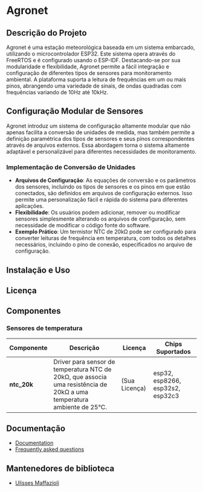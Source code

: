 # Agronet

## Descrição do Projeto
Agronet é uma estação meteorológica baseada em um sistema embarcado, utilizando o microcontrolador ESP32. Este sistema opera através do FreeRTOS e é configurado usando o ESP-IDF. Destacando-se por sua modularidade e flexibilidade, Agronet permite a fácil integração e configuração de diferentes tipos de sensores para monitoramento ambiental. A plataforma suporta a leitura de frequências em um ou mais pinos, abrangendo uma variedade de sinais, de ondas quadradas com frequências variando de 10Hz até 10kHz.

## Configuração Modular de Sensores
Agronet introduz um sistema de configuração altamente modular que não apenas facilita a conversão de unidades de medida, mas também permite a definição paramétrica dos tipos de sensores e seus pinos correspondentes através de arquivos externos. Essa abordagem torna o sistema altamente adaptável e personalizável para diferentes necessidades de monitoramento.

### Implementação de Conversão de Unidades
- **Arquivos de Configuração**: As equações de conversão e os parâmetros dos sensores, incluindo os tipos de sensores e os pinos em que estão conectados, são definidos em arquivos de configuração externos. Isso permite uma personalização fácil e rápida do sistema para diferentes aplicações.
- **Flexibilidade**: Os usuários podem adicionar, remover ou modificar sensores simplesmente alterando os arquivos de configuração, sem necessidade de modificar o código fonte do software.
- **Exemplo Prático**: Um termistor NTC de 20kΩ pode ser configurado para converter leituras de frequência em temperatura, com todos os detalhes necessários, incluindo o pino de conexão, especificados no arquivo de configuração.

## Instalação e Uso


## Licença


## Componentes

### Sensores de temperatura

| Componente | Descrição                                         | Licença      | Chips Suportados                    |
|------------|---------------------------------------------------|--------------|-------------------------------------|
| **ntc_20k**| Driver para sensor de temperatura NTC de 20kΩ, que associa uma resistência de 20kΩ a uma temperatura ambiente de 25°C. | (Sua Licença) | esp32, esp8266, esp32s2, esp32c3 |

## Documentação

- [Documentation]()
- [Frequently asked questions](FAQ.md)

## Mantenedores de biblioteca

- [Ulisses Maffazioli](https://github.com/ulissesmaffa)

